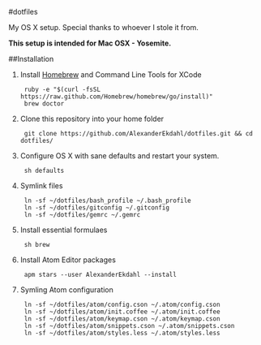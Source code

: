 #dotfiles

My OS X setup. Special thanks to whoever I stole it from.

**This setup is intended for Mac OSX - Yosemite.**

##Installation

1. Install [Homebrew](http://mxcl.github.com/homebrew/) and Command Line Tools for XCode

        ruby -e "$(curl -fsSL https://raw.github.com/Homebrew/homebrew/go/install)"
        brew doctor

1. Clone this repository into your home folder

        git clone https://github.com/AlexanderEkdahl/dotfiles.git && cd dotfiles/

1. Configure OS X with sane defaults and restart your system.

        sh defaults

1. Symlink files

        ln -sf ~/dotfiles/bash_profile ~/.bash_profile
        ln -sf ~/dotfiles/gitconfig ~/.gitconfig
        ln -sf ~/dotfiles/gemrc ~/.gemrc

1. Install essential formulaes

        sh brew

1. Install Atom Editor packages

        apm stars --user AlexanderEkdahl --install

1. Symling Atom configuration

        ln -sf ~/dotfiles/atom/config.cson ~/.atom/config.cson
        ln -sf ~/dotfiles/atom/init.coffee ~/.atom/init.coffee
        ln -sf ~/dotfiles/atom/keymap.cson ~/.atom/keymap.cson
        ln -sf ~/dotfiles/atom/snippets.cson ~/.atom/snippets.cson
        ln -sf ~/dotfiles/atom/styles.less ~/.atom/styles.less
